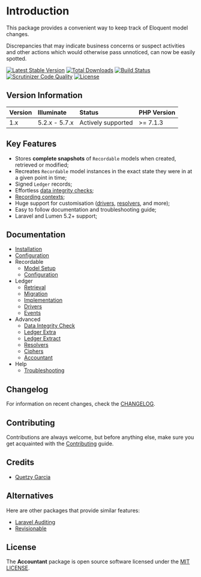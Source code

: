 # Introduction
This package provides a convenient way to keep track of Eloquent model changes.

Discrepancies that may indicate business concerns or suspect activities and other actions which would otherwise pass unnoticed, can now be easily spotted.

[![Latest Stable Version](https://poser.pugx.org/altek/accountant/v/stable)](https://packagist.org/packages/altek/accountant) [![Total Downloads](https://poser.pugx.org/altek/accountant/downloads)](https://packagist.org/packages/altek/accountant) [![Build Status](https://scrutinizer-ci.com/gl/altek/altek/accountant/badges/build.png?b=master&s=d57e0f845b51b5c122f6b8d3069e607316df3feb)](https://scrutinizer-ci.com/gl/altek/altek/accountant/build-status/master) [![Scrutinizer Code Quality](https://scrutinizer-ci.com/gl/altek/altek/accountant/badges/quality-score.png?b=master&s=b863b32db2dc1674d15d7c9396db46a4139db09e)](https://scrutinizer-ci.com/gl/altek/altek/accountant/?branch=master) [![License](https://poser.pugx.org/altek/accountant/license)](https://packagist.org/packages/altek/accountant)

## Version Information
 Version   | Illuminate    | Status             | PHP Version
:----------|:--------------|:-------------------|:------------
 1.x       | 5.2.x - 5.7.x | Actively supported | >= 7.1.3

## Key Features
- Stores **complete snapshots** of `Recordable` models when created, retrieved or modified;
- Recreates `Recordable` model instances in the exact state they were in at a given point in time;
- Signed `Ledger` records;
- Effortless [data integrity checks](docs/data-integrity-check.md);
- [Recording contexts](docs/configuration.md#recording-contexts);
- Huge support for customisation ([drivers](docs/ledger-drivers.md), [resolvers](docs/resolvers.md), and more);
- Easy to follow documentation and troubleshooting guide;
- Laravel and Lumen 5.2+ support;

## Documentation
* [Installation](docs/installation.md)
* [Configuration](docs/configuration.md)
* Recordable
  * [Model Setup](docs/recordable-model-setup.md)
  * [Configuration](docs/recordable-configuration.md)
* Ledger
  * [Retrieval](docs/ledger-retrieval.md)
  * [Migration](docs/ledger-migration.md)
  * [Implementation](docs/ledger-implementation.md)
  * [Drivers](docs/ledger-drivers.md)
  * [Events](docs/ledger-events.md)
* Advanced
  * [Data Integrity Check](docs/data-integrity-check.md)
  * [Ledger Extra](docs/ledger-extra.md)
  * [Ledger Extract](docs/ledger-extract.md)
  * [Resolvers](docs/resolvers.md)
  * [Ciphers](docs/ciphers.md)
  * [Accountant](docs/accountant.md)
* Help
  * [Troubleshooting](docs/troubleshooting.md)

## Changelog
For information on recent changes, check the [CHANGELOG](CHANGELOG.md).

## Contributing
Contributions are always welcome, but before anything else, make sure you get acquainted with the [Contributing](CONTRIBUTING.md) guide.

## Credits
- [Quetzy Garcia](https://gitlab.com/quetzyg)

## Alternatives
Here are other packages that provide similar features:
- [Laravel Auditing](https://github.com/owen-it/laravel-auditing)
- [Revisionable](https://github.com/VentureCraft/revisionable)

## License
The **Accountant** package is open source software licensed under the [MIT LICENSE](LICENSE.md).
